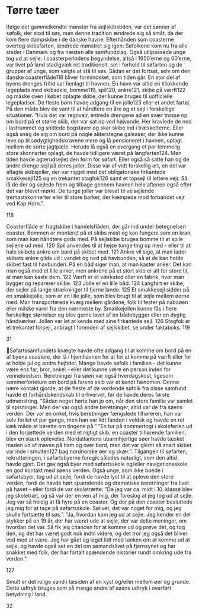 # Tørre tæer

Ifølge det gammelkendte mønster fra sejlskibstiden, var det sønner af søfolk, der stod til søs, men denne tradition
ændrede sig så småt, da der kom flere dampskibe i de danske havne. Efterhånden som coasterne overtog skibsfarten,
ændrede mønstret sig igen: Søfolkene kom nu fra alle steder i Danmark og fra næsten alle samfundslag. Også
utilpassede unge tog ud at sejle.
I coasterperiodens begyndelse, altså i 1950’erne og
60’erne, var livet på land stadigvæk ret traditionelt, set i
forhold til søfarten og de grupper af unge, som valgte at
stå til søs. Sådan er det fortsat, selv om den danske
coasterflåde118 bliver formindsket, som tiden går. En
stor del af byens drenges fritid var henlagt til havnen.
En havn var altid en tillokkende legeplads med
skibsdele, bomme119, spil120, ankre121, skibe på værft122
og måske oven i købet oplagte skibe, der kunne bruges
til uofficielle legepladser. De fleste børn havde adgang
til en jolle123 eller et andet fartøj. På den måde blev de
vant til at håndtere en åre og et sejl i forskellige
situationer.
”Hvis det var regnvejr, entrede drengene ad en svær
trosse op om bord på et større skib, der var sat op ved
højvande. Her kravlede de ned i lastrummet og snittede
bogstaver og skar skibe ind i træskotterne. Eller også
sneg de sig om bord på nogle alderstegne galeaser, der
ikke kunne leve op til sødygtighedskravene mere og lå
pensioneret i havnen, oplagt mellem de sorte jagtpæle.
Herude lå også en overgang et par temmelig store
skonnerter oplagt, de havde tidligere været på
langfarten124. Men tiden havde agterudsejlet den form for
søfart. Eller også så satte han og de andre drenge sejl på
deres joller. Disse var af vidt forskellig art, en del var
aflagte skibsjoller, der var rigget med det obligatoriske
firkantede smakkesejl125 og en trekantet stagfok126 samt
et topsejl til lettere vejr. Så lå de der og sejlede frem og
tilbage gennem havnen hele aftenen også efter det var
blevet mørkt. De tunge joller var blevet til velsejlende tremastskonnerter eller til store barker, der kæmpede mod
forbandet vejr ved Kap Horn.”.

118

Coasterflåde er fragtskibe i handelsflåden, der går ind under betegnelsen coaster.
Bommen er monteret på et skibs mast og kan fungere som en kran, som man kan håndtere gods med. På sejlskibe
bruges bomme til at spile sejlene ud med.
120
Spil anvendes til at hejse tunge ting op med - eller til at hale skibets ankre om bord på skibet med.
121
Ankre vil sige, at man lader skibets ankre glide ud i vandet og ned på havbunden, så at de kan holde skibet fast til
havbunden. På en båd siger man, at man kaster anker. Det kan man også med et lille anker, men ankrene på et stort
skib er alt for store til, at man kan kaste dem.
122
Værft er et værksted eller en fabrik, hvor man bygger og reparerer skibe.
123
Jolle er en lille båd.
124
Langfart er skibe, der sejler på lange strækninger til fjerne lande.
125
Et smakkesejl sidder på en smakkejolle, som er en lille jolle, som blev brugt til at sejle mellem øerne med. Man
transporterede kvæg mellem gårdene, folk til fester på naboøen eller måske varer fra den nærmeste by. Smakkejollen
kunne fås i flere forskellige størrelser og blev gerne lavet af en bådebygger eller en dygtig håndværker. Jollen var let at
kende med sine firkantede sejl.
126
Stagfok er et trekantet forsejl, anbragt i forenden af sejlskibet, se under faktaboks.
119

31

Søfartssamfundets knægte havde ofte adgang til at
komme om bord på en af byens coastere, der lå i
hjemhavnen for at for at komme på værft eller for at
holde jul og andre højtider. Mange havde søfolk i
familien - det kunne være ens far, bror, onkel - eller
det kunne være en person inden for vennekredsen.
Beretninger fra søen var også hverdagskost, ligesom
sommerferieture om bord på farens skib var et kendt
fænomen. Denne nære kontakt gjorde, at de fleste af
de vordende søfolk fra disse samfund havde et
forhåndskendskab til erhvervet, før de havde deres
første udmønstring.
”Sådan noget hørte han jo om, når den store familie
var samlet til spisninger. Men der var også andre
beretninger, altid var de fra søens verden. Der var en
onkel, hvis beretninger fængslede tilhøreren, han var
selv forlist et par gange, men han var lidt fanden i
voldsk og havde en ret kæk måde at berette om
tingene på.”
”En tur på sommertogt i skoleferien ud i den
forjættede verden med et rigtigt skib, en coaster
tilhørende familien, blev en stærk oplevelse.
Nordatlantens ubarmhjertige søer havde tæsket
maden ud af maven på ham og over bord, men det
var glemt så snart skibet var inde i smulten127 bag
nordnorske øer og skær.”.
Tilgangen til søfarten, rekrutteringen, i søfartsbyerne
foregik således naturligt, som den altid havde gjort.
Det gav også byer med søfartsskole og/eller
navigationsskole en god kontakt med søens verden.
Også unge, som ikke boede i søfartsbyer, tog ud at
sejle, fordi de havde lyst til at opleve den store
verden, fordi de havde hørt spændende og dramatiske beretninger fra livet på havet – eller fordi de var skoletrætte:
”Da jeg var ca. midt i 10. klasse blev jeg skoletræt, og så var der en ven af mig, der foreslog at jeg tog ud at sejle. Jeg
var så heldig at få hyre på en coaster. Og der på den coaster besluttede jeg mig for at tage på søfartsskole. Sølivet, det
var noget for mig, og jeg skulle fortsætte til søs.”.
”Ja, hvordan kom jeg ud at sejle. Jeg kender en del stykker på en 19 år, der har været ude at sejle, der var delte
meninger, om hvordan det var. Så fik jeg chancen for at komme ud og prøve det, og tog den, og det har været godt nok
indtil videre, og det tror jeg også det bliver ved med at være. Jeg har gået og leget lidt med tanken om at komme ud at
sejle, og havde også set en del om sømandslivet på fjernsynet og har snakket med folk, der har fortalt spændende
historier rundt omkring ude fra verden.”.

127

Smult er det rolige vand i læsiden af en kyst og/eller mellem øer og grunde. Dette udtryk bruges som så mange
andre af søens udtryk i overført betydning i land.

32
